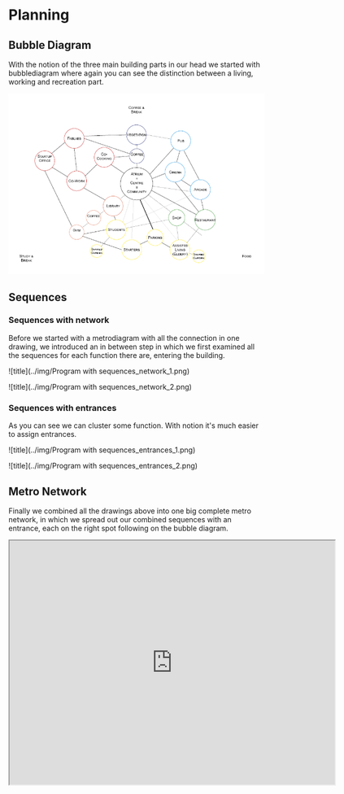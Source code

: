 # Planning

## Bubble Diagram

With the notion of the three main building parts in our head we started with bubblediagram where again you can see the distinction between a living, working and recreation part. 

![title](../img/Bubbeldiagram.png)

## Sequences

### Sequences with network

Before we started with a metrodiagram with all the connection in one drawing, we introduced an in between step in which we first examined all the sequences for each function there are, entering the building. 

![title](../img/Program with sequences_network_1.png)

![title](../img/Program with sequences_network_2.png)

### Sequences with entrances

As you can see we can cluster some function. With notion it's much easier to assign entrances. 

![title](../img/Program with sequences_entrances_1.png)

![title](../img/Program with sequences_entrances_2.png)


## Metro Network

Finally we combined all the drawings above into one big complete metro network, in which we spread out our combined sequences with an entrance, each on the right spot following on the bubble diagram. 

<iframe src="https://drive.google.com/file/d/1yMHorXpLPfnwIGiIIhFcOogj66GRHLWt/preview" width="640" height="480"></iframe>
